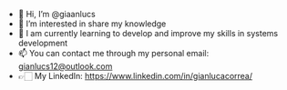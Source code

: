 - 👋 Hi, I’m @giaanlucs
- 👀 I’m interested in share my knowledge
- 🌱 I am currently learning to develop and improve my skills in systems development
- 📫 You can contact me through my personal email: gianlucs12@outlook.com
- 👉🏻 My LinkedIn: https://www.linkedin.com/in/gianlucacorrea/
